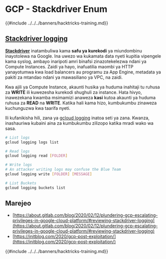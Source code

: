 # GCP - Stackdriver Enum

{{#include ../../../banners/hacktricks-training.md}}

## [Stackdriver logging](https://cloud.google.com/sdk/gcloud/reference/logging/)

[**Stackdriver**](https://cloud.google.com/stackdriver/) inatambuliwa kama **safu ya kurekodi** ya miundombinu inayotolewa na Google. Ina uwezo wa kukamata data nyeti kupitia vipengele kama syslog, ambayo inaripoti amri binafsi zinazotekelezwa ndani ya Compute Instances. Zaidi ya hayo, inafuatilia maombi ya HTTP yanayotumwa kwa load balancers au programu za App Engine, metadata ya pakiti za mtandao ndani ya mawasiliano ya VPC, na zaidi.

Kwa ajili ya Compute Instance, akaunti husika ya huduma inahitaji tu ruhusa za **WRITE** ili kuwezesha kurekodi shughuli za instance. Hata hivyo, inawezekana kwamba msimamizi anaweza **kasi** kutoa akaunti ya huduma ruhusa za **READ** na **WRITE**. Katika hali kama hizo, kumbukumbu zinaweza kuchunguzwa kwa taarifa nyeti.

Ili kufanikisha hili, zana ya [gcloud logging](https://cloud.google.com/sdk/gcloud/reference/logging/) inatoa seti ya zana. Kwanza, inashauriwa kubaini aina za kumbukumbu zilizopo katika mradi wako wa sasa.
```bash
# List logs
gcloud logging logs list

# Read logs
gcloud logging read [FOLDER]

# Write logs
# An attacker writing logs may confuse the Blue Team
gcloud logging write [FOLDER] [MESSAGE]

# List Buckets
gcloud logging buckets list
```
## Marejeo

- [https://about.gitlab.com/blog/2020/02/12/plundering-gcp-escalating-privileges-in-google-cloud-platform/#reviewing-stackdriver-logging](https://about.gitlab.com/blog/2020/02/12/plundering-gcp-escalating-privileges-in-google-cloud-platform/#reviewing-stackdriver-logging)
- [https://initblog.com/2020/gcp-post-exploitation/](https://initblog.com/2020/gcp-post-exploitation/)

{{#include ../../../banners/hacktricks-training.md}}
